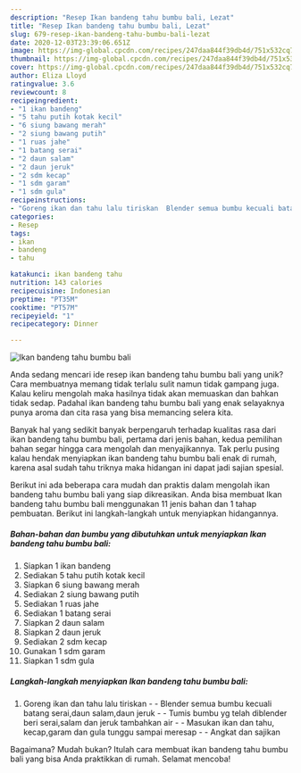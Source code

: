```yaml
---
description: "Resep Ikan bandeng tahu bumbu bali, Lezat"
title: "Resep Ikan bandeng tahu bumbu bali, Lezat"
slug: 679-resep-ikan-bandeng-tahu-bumbu-bali-lezat
date: 2020-12-03T23:39:06.651Z
image: https://img-global.cpcdn.com/recipes/247daa844f39db4d/751x532cq70/ikan-bandeng-tahu-bumbu-bali-foto-resep-utama.jpg
thumbnail: https://img-global.cpcdn.com/recipes/247daa844f39db4d/751x532cq70/ikan-bandeng-tahu-bumbu-bali-foto-resep-utama.jpg
cover: https://img-global.cpcdn.com/recipes/247daa844f39db4d/751x532cq70/ikan-bandeng-tahu-bumbu-bali-foto-resep-utama.jpg
author: Eliza Lloyd
ratingvalue: 3.6
reviewcount: 8
recipeingredient:
- "1 ikan bandeng"
- "5 tahu putih kotak kecil"
- "6 siung bawang merah"
- "2 siung bawang putih"
- "1 ruas jahe"
- "1 batang serai"
- "2 daun salam"
- "2 daun jeruk"
- "2 sdm kecap"
- "1 sdm garam"
- "1 sdm gula"
recipeinstructions:
- "Goreng ikan dan tahu lalu tiriskan  Blender semua bumbu kecuali batang serai,daun salam,daun jeruk  Tumis bumbu yg telah diblender beri serai,salam dan jeruk tambahkan air  Masukan ikan dan tahu, kecap,garam dan gula tunggu sampai meresap  Angkat dan sajikan"
categories:
- Resep
tags:
- ikan
- bandeng
- tahu

katakunci: ikan bandeng tahu 
nutrition: 143 calories
recipecuisine: Indonesian
preptime: "PT35M"
cooktime: "PT57M"
recipeyield: "1"
recipecategory: Dinner

---
```



![Ikan bandeng tahu bumbu bali](https://img-global.cpcdn.com/recipes/247daa844f39db4d/751x532cq70/ikan-bandeng-tahu-bumbu-bali-foto-resep-utama.jpg)

Anda sedang mencari ide resep ikan bandeng tahu bumbu bali yang unik? Cara membuatnya memang tidak terlalu sulit namun tidak gampang juga. Kalau keliru mengolah maka hasilnya tidak akan memuaskan dan bahkan tidak sedap. Padahal ikan bandeng tahu bumbu bali yang enak selayaknya punya aroma dan cita rasa yang bisa memancing selera kita.



Banyak hal yang sedikit banyak berpengaruh terhadap kualitas rasa dari ikan bandeng tahu bumbu bali, pertama dari jenis bahan, kedua pemilihan bahan segar hingga cara mengolah dan menyajikannya. Tak perlu pusing kalau hendak menyiapkan ikan bandeng tahu bumbu bali enak di rumah, karena asal sudah tahu triknya maka hidangan ini dapat jadi sajian spesial.


Berikut ini ada beberapa cara mudah dan praktis dalam mengolah ikan bandeng tahu bumbu bali yang siap dikreasikan. Anda bisa membuat Ikan bandeng tahu bumbu bali menggunakan 11 jenis bahan dan 1 tahap pembuatan. Berikut ini langkah-langkah untuk menyiapkan hidangannya.

<!--inarticleads1-->

##### Bahan-bahan dan bumbu yang dibutuhkan untuk menyiapkan Ikan bandeng tahu bumbu bali:

1. Siapkan 1 ikan bandeng
1. Sediakan 5 tahu putih kotak kecil
1. Siapkan 6 siung bawang merah
1. Sediakan 2 siung bawang putih
1. Sediakan 1 ruas jahe
1. Sediakan 1 batang serai
1. Siapkan 2 daun salam
1. Siapkan 2 daun jeruk
1. Sediakan 2 sdm kecap
1. Gunakan 1 sdm garam
1. Siapkan 1 sdm gula




<!--inarticleads2-->

##### Langkah-langkah menyiapkan Ikan bandeng tahu bumbu bali:

1. Goreng ikan dan tahu lalu tiriskan -  - Blender semua bumbu kecuali batang serai,daun salam,daun jeruk -  - Tumis bumbu yg telah diblender beri serai,salam dan jeruk tambahkan air -  - Masukan ikan dan tahu, kecap,garam dan gula tunggu sampai meresap -  - Angkat dan sajikan




Bagaimana? Mudah bukan? Itulah cara membuat ikan bandeng tahu bumbu bali yang bisa Anda praktikkan di rumah. Selamat mencoba!
